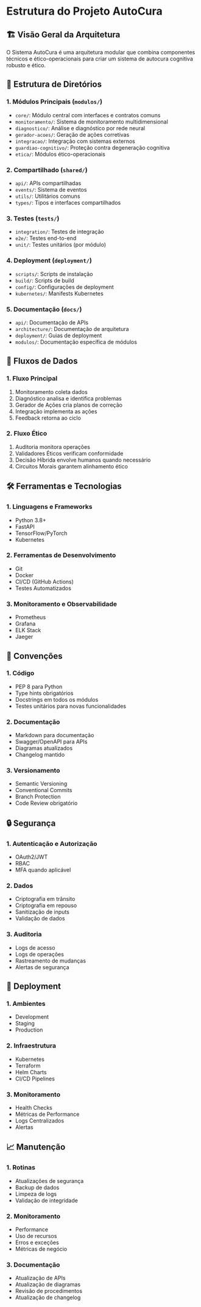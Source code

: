 # Estrutura do Projeto AutoCura

## 🏗️ Visão Geral da Arquitetura

O Sistema AutoCura é uma arquitetura modular que combina componentes técnicos e ético-operacionais para criar um sistema de autocura cognitiva robusto e ético.

## 📁 Estrutura de Diretórios

### 1. Módulos Principais (`modulos/`)
- `core/`: Módulo central com interfaces e contratos comuns
- `monitoramento/`: Sistema de monitoramento multidimensional
- `diagnostico/`: Análise e diagnóstico por rede neural
- `gerador-acoes/`: Geração de ações corretivas
- `integracao/`: Integração com sistemas externos
- `guardiao-cognitivo/`: Proteção contra degeneração cognitiva
- `etica/`: Módulos ético-operacionais

### 2. Compartilhado (`shared/`)
- `api/`: APIs compartilhadas
- `events/`: Sistema de eventos
- `utils/`: Utilitários comuns
- `types/`: Tipos e interfaces compartilhados

### 3. Testes (`tests/`)
- `integration/`: Testes de integração
- `e2e/`: Testes end-to-end
- `unit/`: Testes unitários (por módulo)

### 4. Deployment (`deployment/`)
- `scripts/`: Scripts de instalação
- `build/`: Scripts de build
- `config/`: Configurações de deployment
- `kubernetes/`: Manifests Kubernetes

### 5. Documentação (`docs/`)
- `api/`: Documentação de APIs
- `architecture/`: Documentação de arquitetura
- `deployment/`: Guias de deployment
- `modulos/`: Documentação específica de módulos

## 🔄 Fluxos de Dados

### 1. Fluxo Principal
1. Monitoramento coleta dados
2. Diagnóstico analisa e identifica problemas
3. Gerador de Ações cria planos de correção
4. Integração implementa as ações
5. Feedback retorna ao ciclo

### 2. Fluxo Ético
1. Auditoria monitora operações
2. Validadores Éticos verificam conformidade
3. Decisão Híbrida envolve humanos quando necessário
4. Circuitos Morais garantem alinhamento ético

## 🛠️ Ferramentas e Tecnologias

### 1. Linguagens e Frameworks
- Python 3.8+
- FastAPI
- TensorFlow/PyTorch
- Kubernetes

### 2. Ferramentas de Desenvolvimento
- Git
- Docker
- CI/CD (GitHub Actions)
- Testes Automatizados

### 3. Monitoramento e Observabilidade
- Prometheus
- Grafana
- ELK Stack
- Jaeger

## 📝 Convenções

### 1. Código
- PEP 8 para Python
- Type hints obrigatórios
- Docstrings em todos os módulos
- Testes unitários para novas funcionalidades

### 2. Documentação
- Markdown para documentação
- Swagger/OpenAPI para APIs
- Diagramas atualizados
- Changelog mantido

### 3. Versionamento
- Semantic Versioning
- Conventional Commits
- Branch Protection
- Code Review obrigatório

## 🔒 Segurança

### 1. Autenticação e Autorização
- OAuth2/JWT
- RBAC
- MFA quando aplicável

### 2. Dados
- Criptografia em trânsito
- Criptografia em repouso
- Sanitização de inputs
- Validação de dados

### 3. Auditoria
- Logs de acesso
- Logs de operações
- Rastreamento de mudanças
- Alertas de segurança

## 🚀 Deployment

### 1. Ambientes
- Development
- Staging
- Production

### 2. Infraestrutura
- Kubernetes
- Terraform
- Helm Charts
- CI/CD Pipelines

### 3. Monitoramento
- Health Checks
- Métricas de Performance
- Logs Centralizados
- Alertas

## 📈 Manutenção

### 1. Rotinas
- Atualizações de segurança
- Backup de dados
- Limpeza de logs
- Validação de integridade

### 2. Monitoramento
- Performance
- Uso de recursos
- Erros e exceções
- Métricas de negócio

### 3. Documentação
- Atualização de APIs
- Atualização de diagramas
- Revisão de procedimentos
- Atualização de changelog 